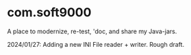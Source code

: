 # com.soft9000
A place to modernize, re-test, 'doc, and share my Java-jars.

2024/01/27: Adding a new INI File reader + writer. Rough draft.

